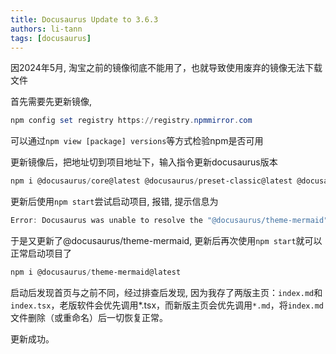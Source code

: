```yaml
---
title: Docusaurus Update to 3.6.3
authors: li-tann
tags: [docusaurus]
---
```


因2024年5月, 淘宝之前的镜像彻底不能用了，也就导致使用废弃的镜像无法下载文件

首先需要先更新镜像,

```powerShell
npm config set registry https://registry.npmmirror.com
```

可以通过`npm view [package] versions`等方式检验npm是否可用

更新镜像后，把地址切到项目地址下，输入指令更新docusaurus版本

```powershell
npm i @docusaurus/core@latest @docusaurus/preset-classic@latest @docusaurus/module-type-aliases@latest @docusaurus/tsconfig@latest @docusaurus/types@latest
```

更新后使用`npm start`尝试启动项目, 报错, 提示信息为

```powershell
Error: Docusaurus was unable to resolve the "@docusaurus/theme-mermaid" theme.....
```

于是又更新了@docusaurus/theme-mermaid, 更新后再次使用`npm start`就可以正常启动项目了

```powershell
npm i @docusaurus/theme-mermaid@latest
```

启动后发现首页与之前不同，经过排查后发现, 因为我存了两版主页：`index.md`和`index.tsx`，老版软件会优先调用*.tsx，而新版主页会优先调用`*.md`，将`index.md`文件删除（或重命名）后一切恢复正常。

更新成功。

<!-- truncate -->